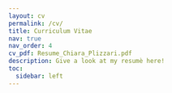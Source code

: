 ```yaml
---
layout: cv
permalink: /cv/
title: Curriculum Vitae
nav: true
nav_order: 4
cv_pdf: Resume_Chiara_Plizzari.pdf
description: Give a look at my resumè here! 
toc:
  sidebar: left
---
```

